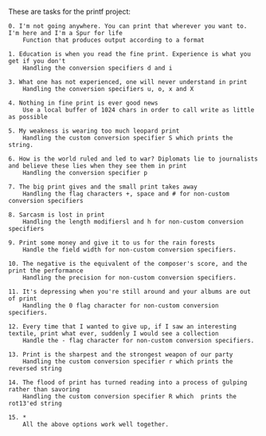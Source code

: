 These are tasks for the printf project:

	0. I'm not going anywhere. You can print that wherever you want to. I'm here and I'm a Spur for life
		Function that produces output according to a format

	1. Education is when you read the fine print. Experience is what you get if you don't
		Handling the conversion specifiers d and i

	3. What one has not experienced, one will never understand in print
		Handling the conversion specifiers u, o, x and X

	4. Nothing in fine print is ever good news
		Use a local buffer of 1024 chars in order to call write as little as possible

	5. My weakness is wearing too much leopard print
		Handling the custom conversion specifier S which prints the string.

	6. How is the world ruled and led to war? Diplomats lie to journalists and believe these lies when they see them in print
		Handling the conversion specifier p

	7. The big print gives and the small print takes away
		Handling the flag characters +, space and # for non-custom conversion specifiers

	8. Sarcasm is lost in print
		Handling the length modifiersl and h for non-custom conversion specifiers

	9. Print some money and give it to us for the rain forests
		Handle the field width for non-custom conversion specifiers.

	10. The negative is the equivalent of the composer's score, and the print the performance
		Handling the precision for non-custom conversion specifiers.

	11. It's depressing when you're still around and your albums are out of print
		Handling the 0 flag character for non-custom conversion specifiers.

	12. Every time that I wanted to give up, if I saw an interesting textile, print what ever, suddenly I would see a collection
		Handle the - flag character for non-custom conversion specifiers.

	13. Print is the sharpest and the strongest weapon of our party
		Handling the custom conversion specifier r which prints the reversed string

	14. The flood of print has turned reading into a process of gulping rather than savoring
		Handling the custom conversion specifier R which  prints the rot13'ed string

	15. *
		All the above options work well together.
	
